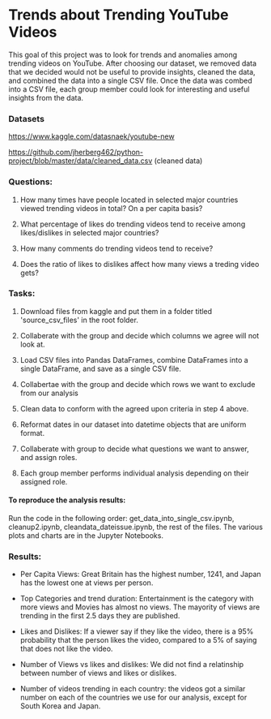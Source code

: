 # Trends about Trending YouTube Videos

This goal of this project was to look for trends and anomalies among trending videos on YouTube. After choosing our dataset, we removed data that we decided would not be useful to provide insights, cleaned the data, and combined the data into a single CSV file. Once the data was combed into a CSV file, each group member could look for interesting and useful insights from the data.   

### Datasets 
https://www.kaggle.com/datasnaek/youtube-new

https://github.com/jherberg462/python-project/blob/master/data/cleaned_data.csv (cleaned data)

### Questions:

1. How many times have people located in selected major countries viewed trending videos in total? On a per capita basis? 

2. What percentage of likes do trending videos tend to receive among likes/dislikes in selected major countries?

3. How many comments do trending videos tend to receive? 

4. Does the ratio of likes to dislikes affect how many views a treding video gets? 

### Tasks:

1. Download files from kaggle and put them in a folder titled 'source_csv_files' in the root folder.

2. Collaberate with the group and decide which columns we agree will not look at. 

3. Load CSV files into Pandas DataFrames, combine DataFrames into a single DataFrame, and save as a single CSV file.

4. Collabertae with the group and decide which rows we want to exclude from our analysis

5. Clean data to conform with the agreed upon criteria in step 4 above.

6. Reformat dates in our dataset into datetime objects that are uniform format. 

7. Collaberate with group to decide what questions we want to answer, and assign roles. 

8. Each group member performs individual analysis depending on their assigned role. 

#### To reproduce the analysis results:

Run the code in the following order: get_data_into_single_csv.ipynb, cleanup2.ipynb, cleandata_dateissue.ipynb, the rest of the files. The various plots and charts are in the Jupyter Notebooks. 

### Results:

- Per Capita Views: Great Britain has the highest number, 1241, and Japan has the lowest one at  views per person.

- Top Categories and trend duration: Entertainment is the category with more views and Movies has almost no views. The mayority of views are trending in the first 2.5 days they are published.

- Likes and Dislikes: If a viewer say if they like the video, there is a 95% probability that the person likes the video, compared to a 5% of saying that does not like the video.

- Number of Views vs likes and dislikes: We did not find a relatinship between number of views and likes or dislikes.

- Number of videos trending in each country: the videos got a similar number on each of the countries we use for our analysis, except for South Korea and Japan.
